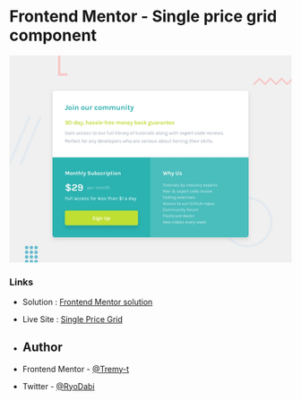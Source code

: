 # Frontend Mentor - Single price grid component

![Design preview for the Single price grid component coding challenge](./design/desktop-preview.jpg)

### Links

- Solution : [Frontend Mentor solution](https://www.frontendmentor.io/solutions/single-price-grid-htmlcss-Z2MJR6EfEl)
- Live Site : [Single Price Grid](https://tremy-t.github.io/Single-Price-Grid-/)

- ## Author

- Frontend Mentor - [@Tremy-t](https://www.frontendmentor.io/profile/Tremy-t)
- Twitter - [@RyoDabi](https://www.twitter.com/RyoDabi)

